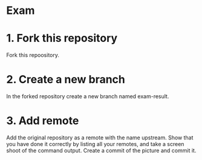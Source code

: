 # Exam

# 1. Fork this repository

Fork this repoository.

# 2. Create a new branch
In the forked repository create a new branch named exam-result.

# 3. Add remote 
Add the original repository as a remote with the name upstream. Show that you have done it correctly by listing all your remotes, and take a screen shoot of the command output. Create a commit of the picture and commit it.

